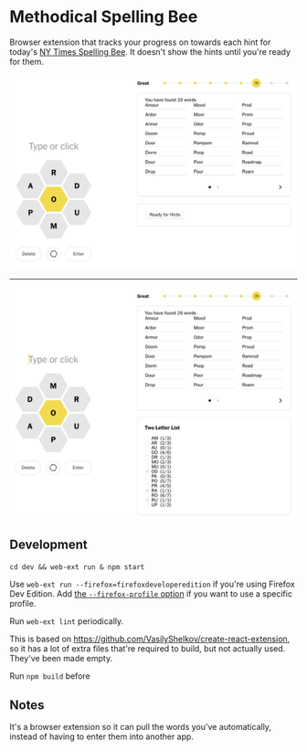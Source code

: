 # Methodical Spelling Bee

Browser extension that tracks your progress on towards each hint for today's [NY Times Spelling Bee](https://www.nytimes.com/puzzles/spelling-bee). It doesn't show the hints until you're ready for them.

![Ícreenshot when first loads. A "ready for hints" button is displayed](.github/screenshot-not-ready.png)

<hr>

![Ícreenshot after clicking the "ready" button. Then hints are displayed with a checkbox and count for each](.github/screenshot-ready.png)

## Development

`cd dev && web-ext run & npm start`

Use `web-ext run --firefox=firefoxdeveloperedition` if you're using Firefox Dev Edition. Add [the `--firefox-profile` option](https://extensionworkshop.com/documentation/develop/getting-started-with-web-ext/) if you want to use a specific profile.

Run `web-ext lint` periodically.

This is based on https://github.com/VasilyShelkov/create-react-extension, so it has a lot of extra files that're required to build, but not actually used. They've been made empty.

Run `npm build` before


## Notes

It's a browser extension so it can pull the words you've automatically, instead of having to enter them into another app.
